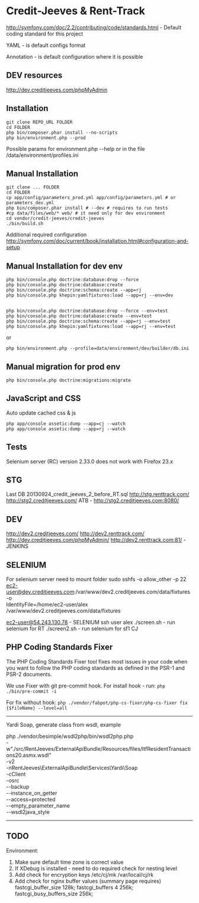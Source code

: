Credit-Jeeves & Rent-Track
============================

http://symfony.com/doc/2.2/contributing/code/standards.html - Default coding standard for this project

YAML - is default configs format

Annotation - is default configuration where it is possible

DEV resources
------------

http://dev.creditjeeves.com/phpMyAdmin


Installation
------------

```
git clone REPO_URL FOLDER
cd FOLDER
php bin/composer.phar install --no-scripts
php bin/environment.php --prod
```

Possible params for environment.php --help or in the file /data/environment/profiles.ini

Manual Installation
------------

```
git clone ... FOLDER
cd FOLDER
cp app/config/parameters_prod.yml app/config/parameters.yml # or parameters_dev.yml
php bin/composer.phar install # --dev # requires to run tests
#cp data/files/web/* web/ # it need only for dev environment
cd vendor/credit-jeeves/credit-jeeves
./bin/build.sh

```

Additional required configuration
http://symfony.com/doc/current/book/installation.html#configuration-and-setup

Manual Installation for dev env
-------------------------------

```
php bin/console.php doctrine:database:drop --force
php bin/console.php doctrine:database:create
php bin/console.php doctrine:schema:create --app=rj
php bin/console.php khepin:yamlfixtures:load --app=rj --env=dev


php bin/console.php doctrine:database:drop --force --env=test
php bin/console.php doctrine:database:create --env=test
php bin/console.php doctrine:schema:create --app=rj --env=test
php bin/console.php khepin:yamlfixtures:load --app=rj --env=test
```

or

```
php bin/environment.php --profile=data/environment/dev/builder/db.ini
```


Manual migration for prod env
-------------------------------

```
php bin/console.php doctrine:migrations:migrate
```

JavaScript and CSS
------------------

Auto update cached css & js
```
php app/console assetic:dump --app=cj --watch
php app/console assetic:dump --app=rj --watch
```

Tests
-----

Selenium server (RC) version 2.33.0 does not work with Firefox 23.x


STG
---
Last DB 20130924_credit_jeeves_2_before_RT.sql
http://stg.renttrack.com/
http://stg2.creditjeeves.com/
ATB - http://stg2.creditjeeves.com:8080/

DEV
---
http://dev2.creditjeeves.com/
http://dev2.renttrack.com/
http://dev.creditjeeves.com/phpMyAdmin/
http://dev2.renttrack.com:81/ - JENKINS

SELENIUM
---
For selenium server need to mount folder
sudo sshfs -o allow_other -p 22 ec2-user@dev.creditjeeves.com:/var/www/dev2.creditjeeves.com/data/fixtures -o \
 IdentityFile=/home/ec2-user/alex /var/www/dev2.creditjeeves.com/data/fixtures

ec2-user@54.243.130.78 - SELENIUM ssh user alex
./screen.sh - run selenium for RT
./screen2.sh - run selenium for sf1 CJ

PHP Coding Standards Fixer
---
The PHP Coding Standards Fixer tool fixes most issues in your code when you want to follow the PHP coding standards as defined in the PSR-1 and PSR-2 documents.

We use Fixer with git pre-commit hook.
For install hook - run:
`php ./bin/pre-commit -i`

For fix without hook:
`php ./vendor/fabpot/php-cs-fixer/php-cs-fixer fix {$fileName} --level=all`

_______________________________
Yardi Soap, generate class from wsdl, example

php ./vendor/besimple/wsdl2php/bin/wsdl2php.php \
    -w"./src/RentJeeves/ExternalApiBundle/Resources/files/ItfResidentTransactions20.asmx.wsdl" \
    -v2 \
    -nRentJeeves\\ExternalApiBundle\\Services\\Yardi\\Soap \
    -cClient \
    -osrc \
    --backup \
    --instance_on_getter \
    --access=protected \
    --empty_parameter_name \
    --wsdl2java_style
_______________________________

TODO
----

Environment:
1. Make sure default time zone is correct value
2. If XDebug is installed - need to do required check for nesting level
3. Add check for encryption keys
    /etc/cj/mk
    /var/local/cj/rk
4. Add check for nginx buffer values (summary page requires)
        fastcgi_buffer_size 128k;
        fastcgi_buffers 4 256k;
        fastcgi_busy_buffers_size 256k;